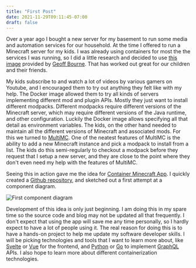```yaml
---
title: "First Post"
date: 2021-11-29T09:11:45-07:00
draft: false
---
```


Over a year ago I bought a new server for my basement to run some media and automation services for our household.  At the time I offered to run a Minecraft server for my kids.  I was already using containers for most the the services I was running, so I did a little research and decided to use [this image](https://github.com/itzg/docker-minecraft-server) provided by [Geoff Bourne](https://github.com/itzg). That has worked out great for our children and their friends.

My kids subscribe to and watch a lot of videos by various gamers on Youtube, and I encouraged them to try out anything they felt like with my help.  The Docker image allowed them to try all kinds of servers implementing different mod and plugin APIs.  Mostly they just want to install different modpacks.  Different modpacks require different versions of the Minecraft server, which may require different versions of the Java runtime, and other configuration.  Luckily the Docker image allows specifying all that detail as environment variables.  The kids, on the other hand needed to maintain all the different versions of Minecraft and associated mods.  For this we turned to [MultiMC](https://multimc.org/).  One of the neatest features of MultiMC is the ability to add a new Minecraft instance and pick a modpack to install from a list.  The kids do this semi-regularly to checkout a modpack before they request that I setup a new server, and they are close to the point where they don't even need my help with the features of MultiMC.

Seeing this in action gave me the idea for [Container Minecraft App](https://container-minecraft-app.pages.dev).  I quickly created a [Github repository](https://github.com/mshogren/container-minecraft-app), and sketched out a first attempt at a component diagram.

![First component diagram](https://www.plantuml.com/plantuml/proxy?cache=no&src=https://raw.githubusercontent.com/mshogren/container-minecraft-app/master/docs/diagrams/firstidea.puml)

Development of this idea is only just beginning.  I am doing this in my spare time so the source code and blog may not be updated all that frequently.  I don't expect that using the app will save me any time personally, so I hardly expect to have a lot of people using it.  The real reason for doing this is to have a hands-on project to help me update my software developer skills.  I will be picking technologies and tools that I want to learn more about, like [Svelte](https://svelte.dev/) or [Vue](https://https://vuejs.org/) for the frontend, and [Python](https://www.python.org/) or [Go](https://go.dev/) to implement [GraphQL](https://graphql.org/) APIs. I also hope to learn more about different containerization technologies.